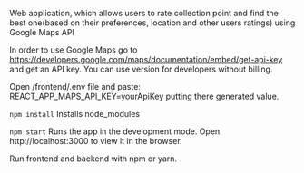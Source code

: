 Web application, which allows users to rate collection point and find the best one(based on their preferences, location and other users ratings) using Google Maps API

In order to use Google Maps go to https://developers.google.com/maps/documentation/embed/get-api-key and get an API key. You can use version for developers without billing. 

Open /frontend/.env file and paste: REACT_APP_MAPS_API_KEY=yourApiKey putting there generated value.

`npm install`  Installs node_modules

`npm start`  Runs the app in the development mode. Open http://localhost:3000 to view it in the browser.

Run frontend and backend with npm or yarn. 



